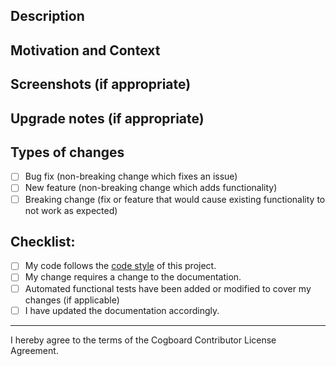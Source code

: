 <!--- Provide a general summary of your changes in the Title above (if possible start with issue number with # prefix) -->
<!--- Example: #123 - Some description -->

<!--- Remember to use appropriate Labels - this will help to group pull requests in release notes -->

## Description

<!--- Describe your changes in detail -->

## Motivation and Context

<!--- Why is this change required? What problem does it solve? -->
<!--- If it fixes an open issue, please link to the issue here. -->

## Screenshots (if appropriate)

## Upgrade notes (if appropriate)

<!-- What changes user have to do in order to migrate from the previous version to the version with this feature -->

## Types of changes

<!--- What types of changes does your code introduce? Put an `x` in all the boxes that apply: -->

- [ ] Bug fix (non-breaking change which fixes an issue)
- [ ] New feature (non-breaking change which adds functionality)
- [ ] Breaking change (fix or feature that would cause existing functionality to not work as expected)

## Checklist:

<!--- Go over all the following points, and put an `x` in all the boxes that apply. -->
<!--- If you're unsure about any of these, don't hesitate to ask. We're here to help! -->

- [ ] My code follows the [code style](/CONTRIBUTING.md#coding-conventions) of this project.
- [ ] My change requires a change to the documentation.
- [ ] Automated functional tests have been added or modified to cover my changes (if applicable)
- [ ] I have updated the documentation accordingly.

---

I hereby agree to the terms of the Cogboard Contributor License Agreement.
